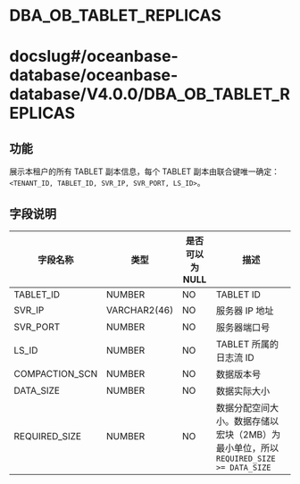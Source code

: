 DBA_OB_TABLET_REPLICAS
===========================================

# docslug#/oceanbase-database/oceanbase-database/V4.0.0/DBA_OB_TABLET_REPLICAS

功能
-------------------

展示本租户的所有 TABLET 副本信息，每个 TABLET 副本由联合键唯一确定：`<TENANT_ID, TABLET_ID, SVR_IP, SVR_PORT, LS_ID>`。

字段说明
----------------------

|     字段名称      |      类型      | 是否可以为 NULL |                             描述                             |
|---------------|--------------|------------|------------------------------------------------------------|
| TABLET_ID     | NUMBER       | NO         | TABLET ID                                                  |
| SVR_IP        | VARCHAR2(46) | NO         | 服务器 IP 地址                                                  |
| SVR_PORT      | NUMBER       | NO         | 服务器端口号                                                     |
| LS_ID         | NUMBER       | NO         | TABLET 所属的日志流 ID                                           |
| COMPACTION_SCN  | NUMBER       | NO         | 数据版本号                                                      |
| DATA_SIZE     | NUMBER       | NO         | 数据实际大小                                                     |
| REQUIRED_SIZE | NUMBER       | NO         | 数据分配空间大小。数据存储以宏块（2MB）为最小单位，所以 `REQUIRED_SIZE >= DATA_SIZE` |
